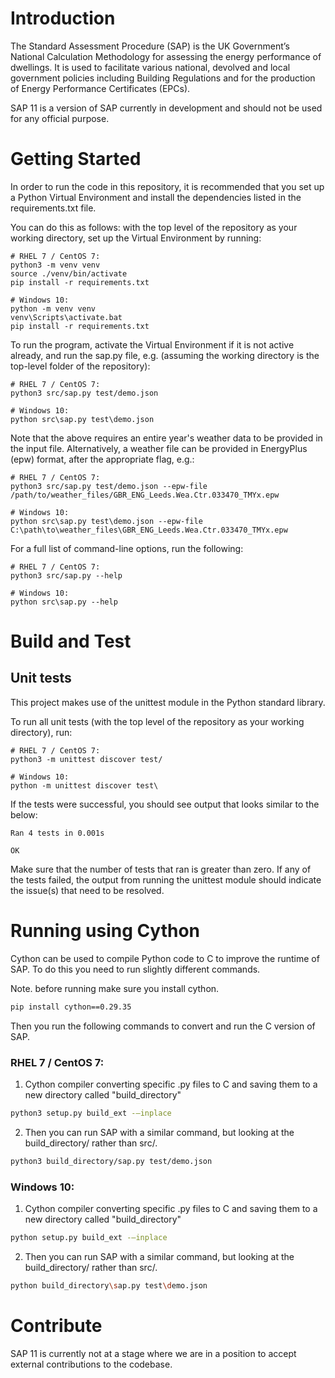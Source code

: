 # Introduction 
The Standard Assessment Procedure (SAP) is the UK Government’s National Calculation Methodology 
for assessing the energy performance of dwellings. It is used to facilitate various national, 
devolved and local government policies including Building Regulations and for the production of 
Energy Performance Certificates (EPCs).

SAP 11 is a version of SAP currently in development and should not be used for any official purpose.

# Getting Started
In order to run the code in this repository, it is recommended that you set up a Python Virtual
Environment and install the dependencies listed in the requirements.txt file.

You can do this as follows: with the top level of the repository as your working directory, set up
the Virtual Environment by running:

	# RHEL 7 / CentOS 7:
	python3 -m venv venv
	source ./venv/bin/activate
	pip install -r requirements.txt

	# Windows 10:
	python -m venv venv
	venv\Scripts\activate.bat
	pip install -r requirements.txt

To run the program, activate the Virtual Environment if it is not active already, and run the sap.py
file, e.g. (assuming the working directory is the top-level folder of the repository):

	# RHEL 7 / CentOS 7:
	python3 src/sap.py test/demo.json

	# Windows 10:
	python src\sap.py test\demo.json

Note that the above requires an entire year's weather data to be provided in the input file.
Alternatively, a weather file can be provided in EnergyPlus (epw) format, after the appropriate
flag, e.g.:

	# RHEL 7 / CentOS 7:
	python3 src/sap.py test/demo.json --epw-file /path/to/weather_files/GBR_ENG_Leeds.Wea.Ctr.033470_TMYx.epw

	# Windows 10:
	python src\sap.py test\demo.json --epw-file C:\path\to\weather_files\GBR_ENG_Leeds.Wea.Ctr.033470_TMYx.epw

For a full list of command-line options, run the following:

	# RHEL 7 / CentOS 7:
	python3 src/sap.py --help

	# Windows 10:
	python src\sap.py --help


# Build and Test
## Unit tests
This project makes use of the unittest module in the Python standard library.

To run all unit tests (with the top level of the repository as your working directory), run:

	# RHEL 7 / CentOS 7:
	python3 -m unittest discover test/
	
	# Windows 10:
	python -m unittest discover test\

If the tests were successful, you should see output that looks similar to the below:

	Ran 4 tests in 0.001s
	
	OK

Make sure that the number of tests that ran is greater than zero. If any of the tests failed, the
output from running the unittest module should indicate the issue(s) that need to be resolved.

# Running using Cython
Cython can be used to compile Python code to C to improve the runtime of SAP. To do this you need to run slightly different commands.

Note. before running make sure you install cython.
```bash
pip install cython==0.29.35
```

Then you run the following commands to convert and run the C version of SAP.

### RHEL 7 / CentOS 7:
1. Cython compiler converting specific .py files to C and saving them to a new directory called "build_directory"
```bash
python3 setup.py build_ext -–inplace
``````

2. Then you can run SAP with a similar command, but looking at the build_directory/ rather than src/.
```bash
python3 build_directory/sap.py test/demo.json
```
	
### Windows 10:
1. Cython compiler converting specific .py files to C and saving them to a new directory called "build_directory"
```bash
python setup.py build_ext -–inplace
```
	
2. Then you can run SAP with a similar command, but looking at the build_directory/ rather than src/.
```bash
python build_directory\sap.py test\demo.json
```


# Contribute
SAP 11 is currently not at a stage where we are in a position to accept external contributions 
to the codebase.
